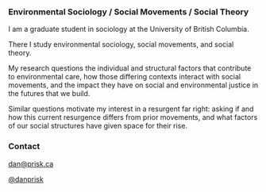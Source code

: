 ### Environmental Sociology / Social Movements / Social Theory

I am a graduate student in sociology at the University of British Columbia.

There I study environmental sociology, social movements, and social theory. 

My research questions the individual and structural factors that contribute to environmental care, how those differing contexts interact with social movements, and the impact they have on social and environmental justice in the futures that we build. 

Similar questions motivate my interest in a resurgent far right: asking if and how this current resurgence differs from prior movements, and what factors of our social structures have given space for their rise.

### Contact

<a href="mailto:dan@prisk.ca">dan@prisk.ca</a>

<a href="http://twitter.com/danprisk">@danprisk</a>

